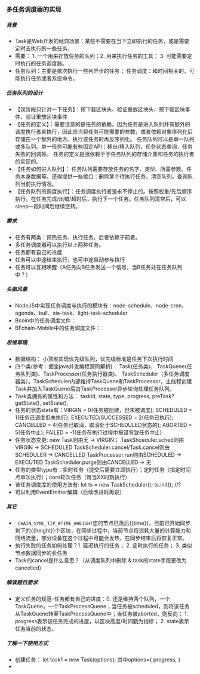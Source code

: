 ### 多任务调度器的实现

##### 背景
+ Task是Web开发的经典场景：某些不需要在当下立即执行的任务，或是需要定时去执行的一些任务。
+ 需要： 1. 一个用来存放任务的队列；2. 用来执行任务的工具； 3. 可能需要定时执行的任务调度器。
+ 任务队列：主要是依次执行一些列异步的任务； 任务调度：和时间相关的，可能执行任务或者系统命令。

##### 任务队列的设计
+ 【现阶段只针对一下任务】：预下载区块头、验证重放区块头、预下载区块事件、验证重放区块事件
+ 【任务的定义】：需要注意的是任务的依赖。因为任务是进入队列并有额外的调度执行者来执行，因此应当将任务可能需要的参数，或者依赖对象序列化后存储在一个额外的地方。执行该任务时再反序列化。 任务队列可以是单一队列或多队列。单一任务可能有些固定API：移出/移入队列，任务状态查询，任务失败的回调等。 任务的定义是强依赖于于任务队列的存储介质和任务的执行者的实现的。
+ 【任务如何进入队列】： 任务队列需要存放任务的名字、类型、所需参数、任务本身数据等。还得提供一些接口：删除某个待执行任务，清空队列，查询队列当前执行情况。
+ 【任务队列的调度执行】：任务调度执行者是永不停止的。按照权重/先后顺序执行。在任务完成/出错/超时后，执行下一个任务。任务队列清空后，可以sleep一段时间后继续空转。

##### 需求
+ 任务有两类：预热任务、执行任务。后者依赖于前者。
+ 多任务调度器可以执行以上两种任务。
+ 任务都有自己的进度
+ 任务可以中途结束执行，也可中途启动参与执行
+ 任务可以互相唤醒（A任务向B任务发送一个信号，当B任务处在任务队列中？）

##### 头脑风暴
+ NodeJS中实现任务调度与执行的模块有：node-schedule、node-cron、agenda、bull、sia-task、light-task-scheduler
+ Bcoin中的任务调度文件：
+ BFchain-Mobile中的任务调度文件：

##### 思维草稿
+ 数据结构： 小顶堆实现优先级队列，优先级标准是任务下次执行时间
+ 四个类(参考：掘金java并发编程源码解析)： Task(任务类)、 TaskQuene(任务队列类)、TaskProcessor(任务执行器类)、 TaskScheduler（多任务调度器类）。TaskScheduler内部维持TaskQuene和TaskProcessor，主线程创建Task并加入TaskQuene后由TaskProcessor异步轮询处理任务队列。
+ Task类拥有的属性和方法： taskId, state, type, progress, preTask? getState(), setState(), 
+ 任务的状态state有：VIRGIN = 0(任务被创建，但未被调度); SCHEDULED = 1(任务已调度但未执行); EXECUTED/SUCCESSED = 2(任务已执行); CANCELLED = 4(任务已取消，取消处于SCHEDULED状态的); ABORTED = 5(任务中止); FAILED = -1(任务在执行过程中报错导致任务中止)
+ 任务状态变更: new Task则由无 -> VIRGIN；
               TaskShceduler.sched则由VIRGIN -> SCHEDULED
               TaskScheduler.cancel/Task.cancel则由SCHEDULER -> CANCELLED
               TaskProcessor.run则由SCHEDULED -> EXECUTED
               TaskScheduler.purge则由CANCELLED -> 无
+ 任务的类型type有：实时任务（提交后需要立即执行）；定时任务（指定时间点单次执行）；corn轮次任务（每当XX时刻执行）
+ 该任务调度库的使用方法有: let ts = new TaskScheduler();
                          ts.init(); //?
+ 可以利用EventEmitter解耦（后续改进时再说）                          
                            

##### 其它
+ ``` CHAIN_SYNC_TIP_#TIME_#HEIGHT```您的节点已落后{{time}}，目前已开始同步剩下的{{height}}个区块，在同步过程中，当前节点将消耗大量的计算能力和网络流量，部分设备在这个过程中可能会发热，在同步结束后将恢复正常。
+ 执行失败的任务如何处理？1. 延迟执行的任务； 2. 定时执行的任务； 3. 类似节点数据同步的长任务
+ Task的cancel是什么意思？（从调度队列中删除 & task的state字段更改为cancelled）

##### 解读题目要求
+ 定义任务的规范-任务都有自己的进度：0. 还是维持两个队列，一个TaskQuene，一个TaskProcessQuene；当任务被scheduled，则将该任务从TaskQuene转至TaskProcessQuene中；当任务被aborted，则反向； 1. progress表示该任务完成的进度，以区块高度/时间戳为指标； 2. state表示任务当前的状态，


##### 了解一下使用方式
+ 创建任务： let task1 = new Task(options); 其中options={ progress,  }
+ 
